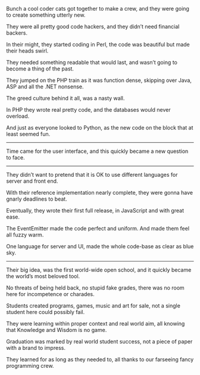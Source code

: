 Bunch a cool coder cats got together to make a crew,
and they were going to create something utterly new.

They were all pretty good code hackers,
and they didn’t need financial backers.

In their might, they started coding in Perl,
the code was beautiful but made their heads swirl.

They needed something readable that would last,
and wasn’t going to become a thing of the past.

They jumped on the PHP train as it was function dense,
skipping over Java, ASP and all the .NET nonsense.

The greed culture behind it all,
was a nasty wall.

In PHP they wrote real pretty code,
and the databases would never overload.

And just as everyone looked to Python,
as the new code on the block that at least seemed fun.

---

Time came for the user interface,
and this quickly became a new question to face.

---

They didn’t want to pretend
that it is OK to use different languages for server and front end.

With their reference implementation nearly complete,
they were gonna have gnarly deadlines to beat.

Eventually, they wrote their first full release,
in JavaScript and with great ease.

The EventEmitter made the code perfect and uniform.
And made them feel all fuzzy warm.

One language for server and UI,
made the whole code-base as clear as blue sky.

---

Their big idea, was the first world-wide open school,
and it quickly became the world’s most beloved tool.

No threats of being held back, no stupid fake grades,
there was no room here for incompetence or charades.

Students created programs, games, music and art for sale,
not a single student here could possibly fail.

They were learning within proper context and real world aim,
all knowing that Knowledge and Wisdom is no game.

Graduation was marked by real world student success,
not a piece of paper with a brand to impress.

They learned for as long as they needed to,
all thanks to our farseeing fancy programming crew.
